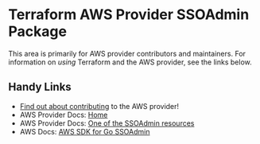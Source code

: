 # Terraform AWS Provider SSOAdmin Package

This area is primarily for AWS provider contributors and maintainers. For information on _using_ Terraform and the AWS provider, see the links below.

## Handy Links

* [Find out about contributing](https://hashicorp.github.io/terraform-provider-aws/#contribute) to the AWS provider!
* AWS Provider Docs: [Home](https://registry.terraform.io/providers/hashicorp/aws/latest/docs)
* AWS Provider Docs: [One of the SSOAdmin resources](https://registry.terraform.io/providers/hashicorp/aws/latest/docs/resources/ssoadmin_account_assignment)
* AWS Docs: [AWS SDK for Go SSOAdmin](https://docs.aws.amazon.com/sdk-for-go/api/service/ssoadmin/)
